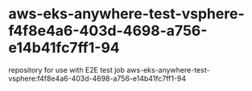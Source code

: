 # aws-eks-anywhere-test-vsphere-f4f8e4a6-403d-4698-a756-e14b41fc7ff1-94
repository for use with E2E test job aws-eks-anywhere-test-vsphere:f4f8e4a6-403d-4698-a756-e14b41fc7ff1-94
